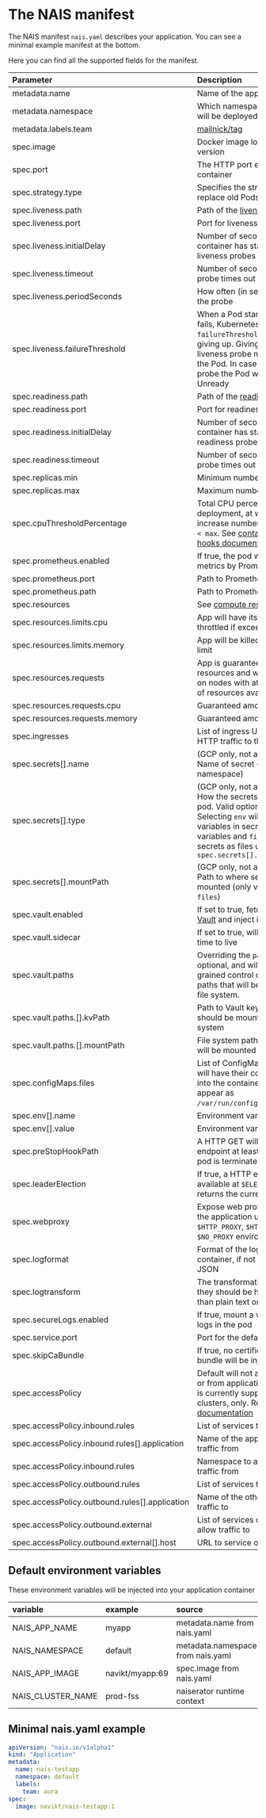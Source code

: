 # The NAIS manifest

The NAIS manifest `nais.yaml` describes your application. You can see a minimal example manifest at the bottom.

Here you can find all the supported fields for the manifest.

| Parameter | Description | Default | Required |
| :--- | :--- | :--- | :---: |
| metadata.name | Name of the application |  | x |
| metadata.namespace | Which namespace the application will be deployed to |  | x |
| metadata.labels.team | [mailnick/tag](basics/teams.md) |  | x |
| spec.image | Docker image location, including version |  | x |
| spec.port | The HTTP port exposed by the container | 8080 |  |
| spec.strategy.type | Specifies the strategy used to replace old Pods by new ones | RollingUpdate |  |
| spec.liveness.path | Path of the [liveness probe](https://kubernetes.io/docs/tasks/configure-pod-container/configure-liveness-readiness-probes/) |  | x |
| spec.liveness.port | Port for liveness probe | `.spec.port` |  |
| spec.liveness.initialDelay | Number of seconds after the container has started before liveness probes are initiated | 20 |  |
| spec.liveness.timeout | Number of seconds after which the probe times out | 1 |  |
| spec.liveness.periodSeconds | How often \(in seconds\) to perform the probe | 10 |  |
| spec.liveness.failureThreshold | When a Pod starts and the probe fails, Kubernetes will try `failureThreshold` times before giving up. Giving up in case of liveness probe means restarting the Pod. In case of readiness probe the Pod will be marked Unready | 3 |  |
| spec.readiness.path | Path of the [readiness probe](https://kubernetes.io/docs/tasks/configure-pod-container/configure-liveness-readiness-probes/) |  | x |
| spec.readiness.port | Port for readiness probe | `.spec.port` |  |
| spec.readiness.initialDelay | Number of seconds after the container has started before readiness probes are initiated | 20 |  |
| spec.readiness.timeout | Number of seconds after which the probe times out | 1 |  |
| spec.replicas.min | Minimum number of replicas | 2 |  |
| spec.replicas.max | Maximum number of replicas | 4 |  |
| spec.cpuThresholdPercentage | Total CPU percentage threshold on deployment, at which point it will increase number of pods if `current < max`. See [container lifecycle hooks documentation](https://kubernetes.io/docs/concepts/containers/container-lifecycle-hooks/) |  |  |
| spec.prometheus.enabled | If true, the pod will be scraped for metrics by Prometheus | false |  |
| spec.prometheus.port | Path to Prometheus metrics | `.spec.port` |  |
| spec.prometheus.path | Path to Prometheus metrics | /metrics |  |
| spec.resources | See [compute resources guide](http://kubernetes.io/docs/user-guide/compute-resources/) |  |  |
| spec.resources.limits.cpu | App will have its CPU usage throttled if exceeding this limit | 500m |  |
| spec.resources.limits.memory | App will be killed if exceeding this limit | 512Mi |  |
| spec.resources.requests | App is guaranteed the requested resources and will be scheduled on nodes with at least this amount of resources available |  |  |
| spec.resources.requests.cpu | Guaranteed amount of CPU | 200m |  |
| spec.resources.requests.memory | Guaranteed amount of memory | 256Mi |  |
| spec.ingresses | List of ingress URLs that will route HTTP traffic to the application |  |  |
| spec.secrets\[\].name | \(GCP only, not available on-prem\) Name of secret \(must exist in namespace\) |  | x |
| spec.secrets\[\].type | \(GCP only, not available on-prem\) How the secrets is exposed to the pod. Valid options is `env` and `files`. Selecting `env` will expose all variables in secret as environment variables and `files` will expose the secrets as files under `spec.secrets[].mountPath` | `env` |  |
| spec.secrets\[\].mountPath | \(GCP only, not available on-prem\) Path to where secret files will be mounted \(only valid for secret type `files`\) | /var/run/secrets |  |
| spec.vault.enabled | If set to true, fetch secrets from [Vault](https://github.com/nais/doc/tree/master/content/secrets) and inject into the pods | false |  |
| spec.vault.sidecar | If set to true, will extend tokens time to live | false |  |
| spec.vault.paths | Overriding the `paths` array is optional, and will give you fine-grained control over which vault paths that will be mounted on the file system. |  |  |
| spec.vault.paths.\[\].kvPath | Path to Vault key/value store that should be mounted into the file system | /kv/environment/zone/application/namespace |  |
| spec.vault.paths.\[\].mountPath | File system path that the secrets will be mounted into | /var/run/secrets/nais.io/vault |  |
| spec.configMaps.files | List of ConfigMap resources that will have their contents mounted into the container as files. Files appear as `/var/run/configmaps/<name>/<key>`. |  |  |
| spec.env\[\].name | Environment variable name |  | x |
| spec.env\[\].value | Environment variable value |  | x |
| spec.preStopHookPath | A HTTP GET will be issued to this endpoint at least once before the pod is terminated | /stop |  |
| spec.leaderElection | If true, a HTTP endpoint will be available at `$ELECTOR_PATH` that returns the current leader | false |  |
| spec.webproxy | Expose web proxy configuration to the application using the `$HTTP_PROXY`, `$HTTPS_PROXY` and `$NO_PROXY` environment variables | false |  |
| spec.logformat | Format of the logs from the container, if not in plain text or JSON | accesslog |  |
| spec.logtransform | The transformation of the logs, if they should be handled differently than plain text or JSON | dns\_loglevel |  |
| spec.secureLogs.enabled | If true, mount a volume for secure logs in the pod | false |  |
| spec.service.port | Port for the default service | 80 |  |
| spec.skipCaBundle | If true, no certificate authority bundle will be injected | false |  |
| spec.accessPolicy | Default will not allow any traffic to or from application. Access policy is currently supported in GKE clusters, only. Read more in our [documentation](https://github.com/nais/doc/tree/master/content/drafts/access-policies.md) |  |  |
| spec.accessPolicy.inbound.rules | List of services to allow traffic from |  |  |
| spec.accessPolicy.inbound.rules\[\].application | Name of the application to allow traffic from |  | x |
| spec.accessPolicy.inbound.rules | Namespace to application to allow traffic from | metadata.namespace |  |
| spec.accessPolicy.outbound.rules | List of services to allow traffic to |  |  |
| spec.accessPolicy.outbound.rules\[\].application | Name of the other service to allow traffic to |  | x |
| spec.accessPolicy.outbound.external | List of services outside cluster to allow traffic to |  |  |
| spec.accessPolicy.outbound.external\[\].host | URL to service outside cluster |  | x |

## Default environment variables

These environment variables will be injected into your application container

| variable | example | source |
| :--- | :--- | :--- |
| NAIS\_APP\_NAME | myapp | metadata.name from nais.yaml |
| NAIS\_NAMESPACE | default | metadata.namespace from nais.yaml |
| NAIS\_APP\_IMAGE | navikt/myapp:69 | spec.image from nais.yaml |
| NAIS\_CLUSTER\_NAME | prod-fss | naiserator runtime context |

## Minimal nais.yaml example

```yaml
apiVersion: "nais.io/v1alpha1"
kind: "Application"
metadata:
  name: nais-testapp
  namespace: default
  labels:
    team: aura
spec:
  image: navikt/nais-testapp:1
```
